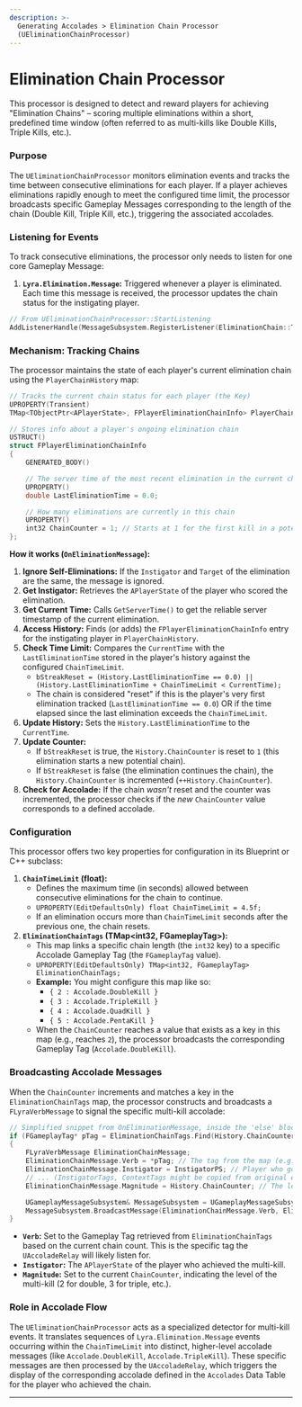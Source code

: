 ```yaml
---
description: >-
  Generating Accolades > Elimination Chain Processor
  (UEliminationChainProcessor)
---
```


# Elimination Chain Processor

This processor is designed to detect and reward players for achieving "Elimination Chains" – scoring multiple eliminations within a short, predefined time window (often referred to as multi-kills like Double Kills, Triple Kills, etc.).

### Purpose

The `UEliminationChainProcessor` monitors elimination events and tracks the time between consecutive eliminations for each player. If a player achieves eliminations rapidly enough to meet the configured time limit, the processor broadcasts specific Gameplay Messages corresponding to the length of the chain (Double Kill, Triple Kill, etc.), triggering the associated accolades.

### Listening for Events

To track consecutive eliminations, the processor only needs to listen for one core Gameplay Message:

1. **`Lyra.Elimination.Message`:** Triggered whenever a player is eliminated. Each time this message is received, the processor updates the chain status for the instigating player.

```cpp
// From UEliminationChainProcessor::StartListening
AddListenerHandle(MessageSubsystem.RegisterListener(EliminationChain::TAG_Lyra_Elimination_Message, this, &ThisClass::OnEliminationMessage));
```

### Mechanism: Tracking Chains

The processor maintains the state of each player's current elimination chain using the `PlayerChainHistory` map:

```cpp
// Tracks the current chain status for each player (the Key)
UPROPERTY(Transient)
TMap<TObjectPtr<APlayerState>, FPlayerEliminationChainInfo> PlayerChainHistory;

// Stores info about a player's ongoing elimination chain
USTRUCT()
struct FPlayerEliminationChainInfo
{
    GENERATED_BODY()

    // The server time of the most recent elimination in the current chain
    UPROPERTY()
    double LastEliminationTime = 0.0;

    // How many eliminations are currently in this chain
    UPROPERTY()
    int32 ChainCounter = 1; // Starts at 1 for the first kill in a potential chain
};
```

**How it works (`OnEliminationMessage`):**

1. **Ignore Self-Eliminations:** If the `Instigator` and `Target` of the elimination are the same, the message is ignored.
2. **Get Instigator:** Retrieves the `APlayerState` of the player who scored the elimination.
3. **Get Current Time:** Calls `GetServerTime()` to get the reliable server timestamp of the current elimination.
4. **Access History:** Finds (or adds) the `FPlayerEliminationChainInfo` entry for the instigating player in `PlayerChainHistory`.
5. **Check Time Limit:** Compares the `CurrentTime` with the `LastEliminationTime` stored in the player's history against the configured `ChainTimeLimit`.
   * `bStreakReset = (History.LastEliminationTime == 0.0) || (History.LastEliminationTime + ChainTimeLimit < CurrentTime);`
   * The chain is considered "reset" if this is the player's very first elimination tracked (`LastEliminationTime == 0.0`) OR if the time elapsed since the last elimination exceeds the `ChainTimeLimit`.
6. **Update History:** Sets the `History.LastEliminationTime` to the `CurrentTime`.
7. **Update Counter:**
   * If `bStreakReset` is true, the `History.ChainCounter` is reset to `1` (this elimination starts a new potential chain).
   * If `bStreakReset` is false (the elimination continues the chain), the `History.ChainCounter` is incremented (`++History.ChainCounter`).
8. **Check for Accolade:** If the chain _wasn't_ reset and the counter was incremented, the processor checks if the _new_ `ChainCounter` value corresponds to a defined accolade.

### Configuration

This processor offers two key properties for configuration in its Blueprint or C++ subclass:

1. **`ChainTimeLimit` (float):**
   * Defines the maximum time (in seconds) allowed between consecutive eliminations for the chain to continue.
   * `UPROPERTY(EditDefaultsOnly) float ChainTimeLimit = 4.5f;`
   * If an elimination occurs more than `ChainTimeLimit` seconds after the previous one, the chain resets.
2. **`EliminationChainTags` (TMap\<int32, FGameplayTag>):**
   * This map links a specific chain length (the `int32` key) to a specific Accolade Gameplay Tag (the `FGameplayTag` value).
   * `UPROPERTY(EditDefaultsOnly) TMap<int32, FGameplayTag> EliminationChainTags;`
   * **Example:** You might configure this map like so:
     * `{ 2 : Accolade.DoubleKill }`
     * `{ 3 : Accolade.TripleKill }`
     * `{ 4 : Accolade.QuadKill }`
     * `{ 5 : Accolade.PentaKill }`
   * When the `ChainCounter` reaches a value that exists as a key in this map (e.g., reaches `2`), the processor broadcasts the corresponding Gameplay Tag (`Accolade.DoubleKill`).

### Broadcasting Accolade Messages

When the `ChainCounter` increments and matches a key in the `EliminationChainTags` map, the processor constructs and broadcasts a `FLyraVerbMessage` to signal the specific multi-kill accolade:

```cpp
// Simplified snippet from OnEliminationMessage, inside the 'else' block for chain continuation
if (FGameplayTag* pTag = EliminationChainTags.Find(History.ChainCounter))
{
    FLyraVerbMessage EliminationChainMessage;
    EliminationChainMessage.Verb = *pTag; // The tag from the map (e.g., Accolade.DoubleKill)
    EliminationChainMessage.Instigator = InstigatorPS; // Player who got the multi-kill
    // ... (InstigatorTags, ContextTags might be copied from original elim message)
    EliminationChainMessage.Magnitude = History.ChainCounter; // The length of the chain (e.g., 2)

    UGameplayMessageSubsystem& MessageSubsystem = UGameplayMessageSubsystem::Get(this);
    MessageSubsystem.BroadcastMessage(EliminationChainMessage.Verb, EliminationChainMessage);
}
```

* **`Verb`:** Set to the Gameplay Tag retrieved from `EliminationChainTags` based on the current chain count. This is the specific tag the `UAccoladeRelay` will likely listen for.
* **`Instigator`:** The `APlayerState` of the player who achieved the multi-kill.
* **`Magnitude`:** Set to the current `ChainCounter`, indicating the level of the multi-kill (2 for double, 3 for triple, etc.).

### Role in Accolade Flow

The `UEliminationChainProcessor` acts as a specialized detector for multi-kill events. It translates sequences of `Lyra.Elimination.Message` events occurring within the `ChainTimeLimit` into distinct, higher-level accolade messages (like `Accolade.DoubleKill`, `Accolade.TripleKill`). These specific messages are then processed by the `UAccoladeRelay`, which triggers the display of the corresponding accolade defined in the `Accolades` Data Table for the player who achieved the chain.

***
